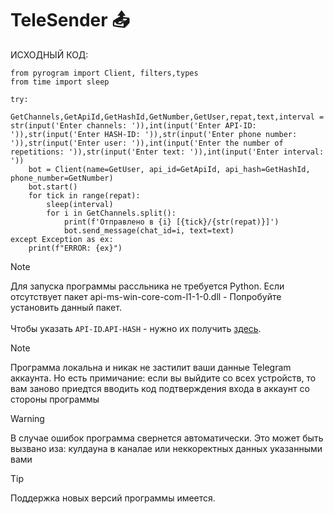 # TeleSender 📤

ИСХОДНЫЙ КОД:
```
from pyrogram import Client, filters,types
from time import sleep

try:
    GetChannels,GetApiId,GetHashId,GetNumber,GetUser,repat,text,interval = str(input('Enter channels: ')),int(input('Enter API-ID: ')),str(input('Enter HASH-ID: ')),str(input('Enter phone number: ')),str(input('Enter user: ')),int(input('Enter the number of repetitions: ')),str(input('Enter text: ')),int(input('Enter interval: '))
    bot = Client(name=GetUser, api_id=GetApiId, api_hash=GetHashId, phone_number=GetNumber)
    bot.start()
    for tick in range(repat):
        sleep(interval)
        for i in GetChannels.split():
            print(f'Отправлено в {i} [{tick}/{str(repat)}]')
            bot.send_message(chat_id=i, text=text)
except Exception as ex:
    print(f"ERROR: {ex}")
```
> [!NOTE]
> Для запуска программы рассльника не требуется Python. Если отсутствует пакет api-ms-win-core-com-l1-1-0.dll - Попробуйте установить данный пакет. <br> <br>
> Чтобы указать `API-ID`.`API-HASH` - нужно их получить [здесь](https://my.telegram.org/auth?to=apps).

> [!NOTE]
> Программа локальна и никак не застилит ваши данные Telegram аккаунта. Но есть примичание: если вы выйдите со всех устройств, то вам заново приедтся вводить код подтверждения входа в аккаунт со стороны программы

> [!WARNING]
> В случае ошибок программа свернется автоматически. Это может быть вызвано иза: кулдауна в каналае или неккоректных данных указанными вами

> [!TIP]
> Поддержка новых версий программы имеется.
